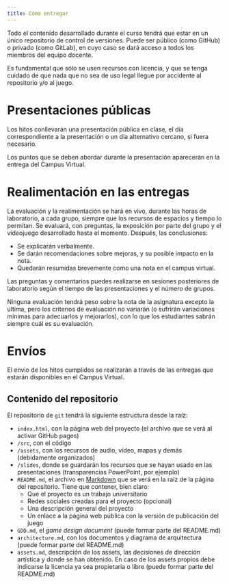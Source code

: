 ```yaml
---
title: Cómo entregar
---
```


Todo el contenido desarrollado durante el curso tendrá que estar en un único repositorio de control de versiones. Puede ser público (como GitHub) o privado (como GitLab), en cuyo caso se dará acceso a todos los miembros del equipo docente.

Es fundamental que sólo se usen recursos con licencia, y que se tenga cuidado de que nada que no sea de uso legal llegue por accidente al repositorio y/o al juego.

# Presentaciones públicas

Los hitos conllevarán una presentación pública en clase, el día correspondiente a la presentación o un día alternativo cercano, si fuera necesario.

Los puntos que se deben abordar durante la presentación aparecerán en la entrega del Campus Virtual.

# Realimentación en las entregas

La evaluación y la realimentación se hará en vivo, durante las horas de laboratorio, a cada grupo, siempre que los recursos de espacios y tiempo lo permitan. Se evaluará, con preguntas, la exposición por parte del grupo y el videojuego desarrollado hasta el momento. Después, las conclusiones:

- Se explicarán verbalmente.
- Se darán recomendaciones sobre mejoras, y su posible impacto en la nota.
- Quedarán resumidas brevemente como una nota en el campus virtual.

Las preguntas y comentarios puedes realizarse en sesiones posteriores de laboratorio según el tiempo de las presentaciones y el número de grupos.

Ninguna evaluación tendrá peso sobre la nota de la asignatura excepto la última, pero los criterios de evaluación no variarán (o sufrirán variaciones mínimas para adecuarlos y mejorarlos), con lo que los estudiantes sabrán siempre cuál es su evaluación.

# Envíos

El envio de los hitos cumplidos se realizarán a través de las entregas que estarán disponibles en el Campus Virtual.

## Contenido del repositorio

El repositorio de `git` tendrá la siguiente estructura desde la raíz:

- `index.html`, con la página web del proyecto (el archivo que se verá al activar GitHub pages)
- `/src`, con el código
- `/assets`, con los recursos de audio, vídeo, mapas y demás (debidamente organizados)
- `/slides`, donde se guardarán los recursos que se hayan usado en las presentaciones (transparencias PowerPoint, por ejemplo)
- `README.md`, el archivo en [Markdown](https://guides.github.com/features/mastering-markdown/) que se verá en la raíz de la página del repositorio. Tiene que contener, bien claro:
    - Que el proyecto es un trabajo universitario
	- Redes sociales creadas para el proyecto (opcional)
    - Una descripción general del proyecto
    - Un enlace a la página web pública con la versión de publicación del juego 
- `GDD.md`, el *game design document* (puede formar parte del README.md)
- `architecture.md`, con los documentos y diagrama de arquitectura (puede formar parte del README.md)
- `assets.md`, descripción de los assets, las decisiones de dirección artística y donde se han obtenido. En caso de los assets propios debe indicarse la licencia ya sea propietaria o libre (puede formar parte del README.md)
